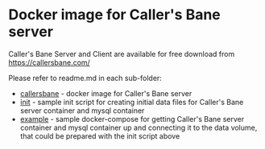# Docker image for Caller's Bane server

Caller's Bane Server and Client are available for free download from <https://callersbane.com/>

Please refer to readme.md in each sub-folder:

- [callersbane](callersbane) - docker image for Caller's Bane server
- [init](init) - sample init script for creating initial data files for Caller's Bane server container and mysql container
- [example](example) - sample docker-compose for getting Caller's Bane server container and mysql container up and connecting it to the data volume, that could be prepared with the init script above

